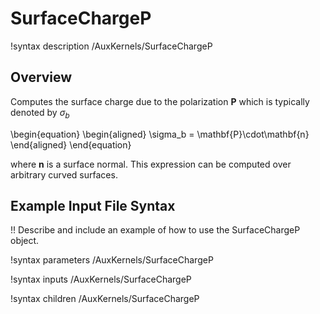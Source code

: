 # SurfaceChargeP

!syntax description /AuxKernels/SurfaceChargeP

## Overview

Computes the surface charge due to the polarization $\mathbf{P}$ which is typically denoted by $\sigma_b$

\begin{equation}
  \begin{aligned}
    \sigma_b = \mathbf{P}\cdot\mathbf{n}
  \end{aligned}
\end{equation}

where $\mathbf{n}$ is a surface normal. This expression can be computed over arbitrary curved surfaces.

## Example Input File Syntax

!! Describe and include an example of how to use the SurfaceChargeP object.

!syntax parameters /AuxKernels/SurfaceChargeP

!syntax inputs /AuxKernels/SurfaceChargeP

!syntax children /AuxKernels/SurfaceChargeP
